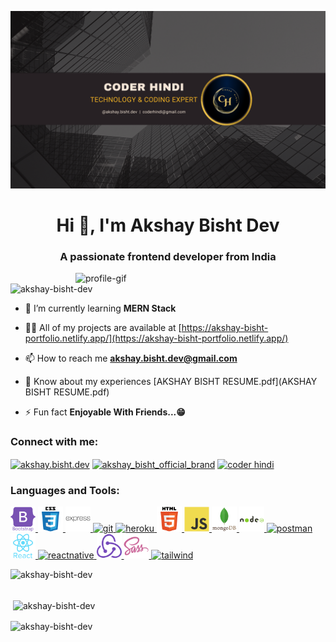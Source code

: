 ![banner](https://github.com/akshay-bisht-dev/akshay-bisht-dev/blob/main/Black%20Yellow%20White%20Green%20Red%20Business%20Digital%20Marketing%20Professional%20Youtube%20Channel%20Art%20Banner.png)

<h1 align="center">Hi 👋, I'm Akshay Bisht Dev</h1>
<h3 align="center">A passionate frontend developer from India</h3>

<img align="right" alt="profile-gif" width="400" src="https://miro.medium.com/max/1360/0*7Q3yvSIv_t0ioJ-Z.gif">

<p align="left"> <img src="https://komarev.com/ghpvc/?username=akshay-bisht-dev&label=Profile%20views&color=0e75b6&style=flat" alt="akshay-bisht-dev" /> </p>

- 🌱 I’m currently learning **MERN Stack**

- 👨‍💻 All of my projects are available at [https://akshay-bisht-portfolio.netlify.app/](https://akshay-bisht-portfolio.netlify.app/)

- 📫 How to reach me **akshay.bisht.dev@gmail.com**

- 📄 Know about my experiences [AKSHAY BISHT RESUME.pdf](AKSHAY BISHT RESUME.pdf)

- ⚡ Fun fact **Enjoyable With Friends...😁**

<h3 align="left">Connect with me:</h3>
<p align="left">
<a href="https://linkedin.com/in/akshay.bisht.dev" target="blank"><img align="center" src="https://raw.githubusercontent.com/rahuldkjain/github-profile-readme-generator/master/src/images/icons/Social/linked-in-alt.svg" alt="akshay.bisht.dev" height="30" width="40" /></a>
<a href="https://instagram.com/akshay_bisht_official_brand" target="blank"><img align="center" src="https://raw.githubusercontent.com/rahuldkjain/github-profile-readme-generator/master/src/images/icons/Social/instagram.svg" alt="akshay_bisht_official_brand" height="30" width="40" /></a>
<a href="https://www.youtube.com/c/coder hindi" target="blank"><img align="center" src="https://raw.githubusercontent.com/rahuldkjain/github-profile-readme-generator/master/src/images/icons/Social/youtube.svg" alt="coder hindi" height="30" width="40" /></a>
</p>

<h3 align="left">Languages and Tools:</h3>
<p align="left"> <a href="https://getbootstrap.com" target="_blank" rel="noreferrer"> <img src="https://raw.githubusercontent.com/devicons/devicon/master/icons/bootstrap/bootstrap-plain-wordmark.svg" alt="bootstrap" width="40" height="40"/> </a> <a href="https://www.w3schools.com/css/" target="_blank" rel="noreferrer"> <img src="https://raw.githubusercontent.com/devicons/devicon/master/icons/css3/css3-original-wordmark.svg" alt="css3" width="40" height="40"/> </a> <a href="https://expressjs.com" target="_blank" rel="noreferrer"> <img src="https://raw.githubusercontent.com/devicons/devicon/master/icons/express/express-original-wordmark.svg" alt="express" width="40" height="40"/> </a> <a href="https://git-scm.com/" target="_blank" rel="noreferrer"> <img src="https://www.vectorlogo.zone/logos/git-scm/git-scm-icon.svg" alt="git" width="40" height="40"/> </a> <a href="https://heroku.com" target="_blank" rel="noreferrer"> <img src="https://www.vectorlogo.zone/logos/heroku/heroku-icon.svg" alt="heroku" width="40" height="40"/> </a> <a href="https://www.w3.org/html/" target="_blank" rel="noreferrer"> <img src="https://raw.githubusercontent.com/devicons/devicon/master/icons/html5/html5-original-wordmark.svg" alt="html5" width="40" height="40"/> </a> <a href="https://developer.mozilla.org/en-US/docs/Web/JavaScript" target="_blank" rel="noreferrer"> <img src="https://raw.githubusercontent.com/devicons/devicon/master/icons/javascript/javascript-original.svg" alt="javascript" width="40" height="40"/> </a> <a href="https://www.mongodb.com/" target="_blank" rel="noreferrer"> <img src="https://raw.githubusercontent.com/devicons/devicon/master/icons/mongodb/mongodb-original-wordmark.svg" alt="mongodb" width="40" height="40"/> </a> <a href="https://nodejs.org" target="_blank" rel="noreferrer"> <img src="https://raw.githubusercontent.com/devicons/devicon/master/icons/nodejs/nodejs-original-wordmark.svg" alt="nodejs" width="40" height="40"/> </a> <a href="https://postman.com" target="_blank" rel="noreferrer"> <img src="https://www.vectorlogo.zone/logos/getpostman/getpostman-icon.svg" alt="postman" width="40" height="40"/> </a> <a href="https://reactjs.org/" target="_blank" rel="noreferrer"> <img src="https://raw.githubusercontent.com/devicons/devicon/master/icons/react/react-original-wordmark.svg" alt="react" width="40" height="40"/> </a> <a href="https://reactnative.dev/" target="_blank" rel="noreferrer"> <img src="https://reactnative.dev/img/header_logo.svg" alt="reactnative" width="40" height="40"/> </a> <a href="https://redux.js.org" target="_blank" rel="noreferrer"> <img src="https://raw.githubusercontent.com/devicons/devicon/master/icons/redux/redux-original.svg" alt="redux" width="40" height="40"/> </a> <a href="https://sass-lang.com" target="_blank" rel="noreferrer"> <img src="https://raw.githubusercontent.com/devicons/devicon/master/icons/sass/sass-original.svg" alt="sass" width="40" height="40"/> </a> <a href="https://tailwindcss.com/" target="_blank" rel="noreferrer"> <img src="https://www.vectorlogo.zone/logos/tailwindcss/tailwindcss-icon.svg" alt="tailwind" width="40" height="40"/> </a> </p>

<p><img align="left" src="https://github-readme-stats.vercel.app/api/top-langs?username=akshay-bisht-dev&show_icons=true&locale=en&layout=compact" alt="akshay-bisht-dev" /></p>

<br>
<br>

<p>&nbsp;<img align="center" src="https://github-readme-stats.vercel.app/api?username=akshay-bisht-dev&show_icons=true&locale=en" alt="akshay-bisht-dev" /></p>

<p><img align="center" src="https://github-readme-streak-stats.herokuapp.com/?user=akshay-bisht-dev&" alt="akshay-bisht-dev" /></p>
